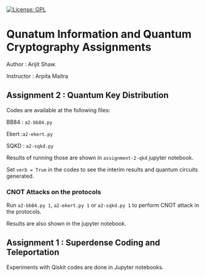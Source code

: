[![License: GPL](https://img.shields.io/badge/License-GPL-yellow.svg)](https://opensource.org/licenses/GPL-2.0)
# Qunatum Information and Quantum Cryptography Assignments

Author : Arijit Shaw.

Instructor : Arpita Maitra

## Assignment 2 : Quantum Key Distribution

Codes are available at the following files:

BB84 : `a2-bb84.py` 

Ekert :`a2-ekert.py`

SQKD : `a2-sqkd.py`

Results of running those are shown in `assignment-2-qkd` jupyter notebook.

Set `verb = True` in the codes to see the interim results and quantum circuits generated.

### CNOT Attacks on the protocols

Run `a2-bb84.py 1`, `a2-ekert.py 1` or `a2-sqkd.py 1` to perform CNOT attack in the protocols. 

Results are also shown in the jupyter notebook.

## Assignment 1 : Superdense Coding and Teleportation

Experiments with Qiskit codes are done in Jupyter notebooks. 

